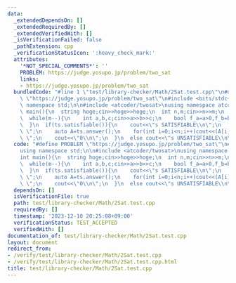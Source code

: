 ```yaml
---
data:
  _extendedDependsOn: []
  _extendedRequiredBy: []
  _extendedVerifiedWith: []
  _isVerificationFailed: false
  _pathExtension: cpp
  _verificationStatusIcon: ':heavy_check_mark:'
  attributes:
    '*NOT_SPECIAL_COMMENTS*': ''
    PROBLEM: https://judge.yosupo.jp/problem/two_sat
    links:
    - https://judge.yosupo.jp/problem/two_sat
  bundledCode: "#line 1 \"test/library-checker/Math/2Sat.test.cpp\"\n#define PROBLEM\
    \ \"https://judge.yosupo.jp/problem/two_sat\"\n#include <bits/stdc++.h>\nusing\
    \ namespace std;\n\n#include <atcoder/twosat>\nusing namespace atcoder;\n\nint\
    \ main(){\n  string hoge;cin>>hoge>>hoge;\n  int n,m;cin>>n>>m;\n  two_sat ts(n);\n\
    \  while(m--){\n    int a,b,c;cin>>a>>b>>c;\n    bool f_a=a>0,f_b=b>0;\n    ts.add_clause(abs(a)-1,f_a,abs(b)-1,f_b);\n\
    \  }\n  if(ts.satisfiable()){\n    cout<<\"s SATISFIABLE\\n\";\n    cout<<\"v\
    \ \";\n    auto A=ts.answer();\n    for(int i=0;i<n;i++)cout<<(A[i]?i+1:-(i+1))<<\"\
    \ \";\n    cout<<\"0\\n\";\n  }\n  else cout<<\"s UNSATISFIABLE\\n\";\n}\n"
  code: "#define PROBLEM \"https://judge.yosupo.jp/problem/two_sat\"\n#include <bits/stdc++.h>\n\
    using namespace std;\n\n#include <atcoder/twosat>\nusing namespace atcoder;\n\n\
    int main(){\n  string hoge;cin>>hoge>>hoge;\n  int n,m;cin>>n>>m;\n  two_sat ts(n);\n\
    \  while(m--){\n    int a,b,c;cin>>a>>b>>c;\n    bool f_a=a>0,f_b=b>0;\n    ts.add_clause(abs(a)-1,f_a,abs(b)-1,f_b);\n\
    \  }\n  if(ts.satisfiable()){\n    cout<<\"s SATISFIABLE\\n\";\n    cout<<\"v\
    \ \";\n    auto A=ts.answer();\n    for(int i=0;i<n;i++)cout<<(A[i]?i+1:-(i+1))<<\"\
    \ \";\n    cout<<\"0\\n\";\n  }\n  else cout<<\"s UNSATISFIABLE\\n\";\n}"
  dependsOn: []
  isVerificationFile: true
  path: test/library-checker/Math/2Sat.test.cpp
  requiredBy: []
  timestamp: '2023-12-10 20:25:08+09:00'
  verificationStatus: TEST_ACCEPTED
  verifiedWith: []
documentation_of: test/library-checker/Math/2Sat.test.cpp
layout: document
redirect_from:
- /verify/test/library-checker/Math/2Sat.test.cpp
- /verify/test/library-checker/Math/2Sat.test.cpp.html
title: test/library-checker/Math/2Sat.test.cpp
---
```

